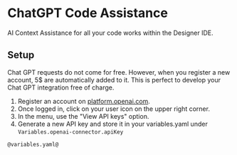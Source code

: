 # ChatGPT Code Assistance

AI Context Assistance for all your code works within the Designer IDE.

## Setup

Chat GPT requests do not come for free. However, when you register a new account,
 5$ are automatically added to it. This is perfect to develop your Chat GPT integration free of charge.

1. Register an account on [platform.openai.com](https://platform.openai.com/overview).
2. Once logged in, click on your user icon on the upper right corner.
3. In the menu, use the "View API keys" option.
4. Generate a new API key and store it in your variables.yaml under `Variables.openai-connector.apiKey`

```
@variables.yaml@
```
